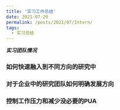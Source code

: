 ```yaml
---
title: '实习工作总结'
date: 2021-07-20
permalink: /posts/2021/07/Intern/
tags:
  - 实习总结
---
```




***实习团队情况***



### 如何快速融入到不同方向的研究中



### 对于企业中的研究团队如何明确发展方向
   


### 控制工作压力和减少没必要的PUA



